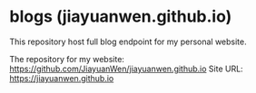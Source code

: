 # blogs (jiayuanwen.github.io)
This repository host full blog endpoint for my personal website.

The repository for my website: https://github.com/JiayuanWen/jiayuanwen.github.io
Site URL: https://jiayuanwen.github.io

